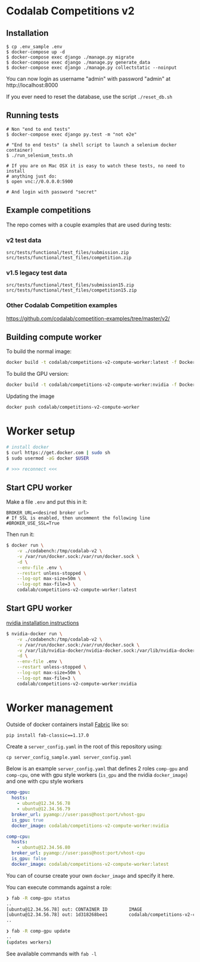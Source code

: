 # Codalab Competitions v2

## Installation


```
$ cp .env_sample .env
$ docker-compose up -d
$ docker-compose exec django ./manage.py migrate
$ docker-compose exec django ./manage.py generate_data
$ docker-compose exec django ./manage.py collectstatic --noinput
```

You can now login as username "admin" with password "admin" at http://localhost:8000

If you ever need to reset the database, use the script `./reset_db.sh`

## Running tests

```
# Non "end to end tests"
$ docker-compose exec django py.test -m "not e2e"

# "End to end tests" (a shell script to launch a selenium docker container)
$ ./run_selenium_tests.sh

# If you are on Mac OSX it is easy to watch these tests, no need to install
# anything just do:
$ open vnc://0.0.0.0:5900

# And login with password "secret"
```

## Example competitions

The repo comes with a couple examples that are used during tests:

### v2 test data
 ```
 src/tests/functional/test_files/submission.zip
 src/tests/functional/test_files/competition.zip
 ```
### v1.5 legacy test data
 ```
 src/tests/functional/test_files/submission15.zip
 src/tests/functional/test_files/competition15.zip
 ```
 
### Other Codalab Competition examples
https://github.com/codalab/competition-examples/tree/master/v2/


## Building compute worker

To build the normal image:

```bash
docker build -t codalab/competitions-v2-compute-worker:latest -f Dockerfile.compute_worker .
```

To build the GPU version:
```bash
docker build -t codalab/competitions-v2-compute-worker:nvidia -f Dockerfile.compute_worker_gpu .
```

Updating the image

```bash
docker push codalab/competitions-v2-compute-worker
```


# Worker setup

```bash
# install docker
$ curl https://get.docker.com | sudo sh
$ sudo usermod -aG docker $USER

# >>> reconnect <<<
```

## Start CPU worker

Make a file `.env` and put this in it:
```
BROKER_URL=<desired broker url>
# If SSL is enabled, then uncomment the following line
#BROKER_USE_SSL=True
```

Then run it:
```bash
$ docker run \
    -v ./codabench:/tmp/codalab-v2 \
    -v /var/run/docker.sock:/var/run/docker.sock \
    -d \
    --env-file .env \
    --restart unless-stopped \
    --log-opt max-size=50m \
    --log-opt max-file=3 \
    codalab/competitions-v2-compute-worker:latest 
```


## Start GPU worker

[nvidia installation instructions](https://github.com/NVIDIA/nvidia-docker#quickstart)

```bash
$ nvidia-docker run \
    -v ./codabench:/tmp/codalab-v2 \
    -v /var/run/docker.sock:/var/run/docker.sock \
    -v /var/lib/nvidia-docker/nvidia-docker.sock:/var/lib/nvidia-docker/nvidia-docker.sock \
    -d \
    --env-file .env \
    --restart unless-stopped \
    --log-opt max-size=50m \
    --log-opt max-file=3 \
    codalab/competitions-v2-compute-worker:nvidia 
```

# Worker management

Outside of docker containers install [Fabric](http://fabfile.org/) like so:

```bash
pip install fab-classic==1.17.0
```

Create a `server_config.yaml` in the root of this repository using:
```
cp server_config_sample.yaml server_config.yaml
```

Below is an example `server_config.yaml` that defines 2 roles `comp-gpu` and `comp-cpu`,
one with gpu style workers (`is_gpu` and the nvidia `docker_image`) and one with cpu style workers

```yaml
comp-gpu:
  hosts:
    - ubuntu@12.34.56.78
    - ubuntu@12.34.56.79
  broker_url: pyamqp://user:pass@host:port/vhost-gpu
  is_gpu: true
  docker_image: codalab/competitions-v2-compute-worker:nvidia

comp-cpu:
  hosts:
    - ubuntu@12.34.56.80
  broker_url: pyamqp://user:pass@host:port/vhost-cpu
  is_gpu: false
  docker_image: codalab/competitions-v2-compute-worker:latest
```

You can of course create your own `docker_image` and specify it here.

You can execute commands against a role:

```bash
❯ fab -R comp-gpu status
..
[ubuntu@12.34.56.78] out: CONTAINER ID        IMAGE                                           COMMAND                  CREATED             STATUS              PORTS               NAMES
[ubuntu@12.34.56.78] out: 1d318268bee1        codalab/competitions-v2-compute-worker:nvidia   "/bin/sh -c 'celery …"   2 hours ago         Up 2 hours                              hardcore_greider
..

❯ fab -R comp-gpu update
..
(updates workers)
```

See available commands with `fab -l`

